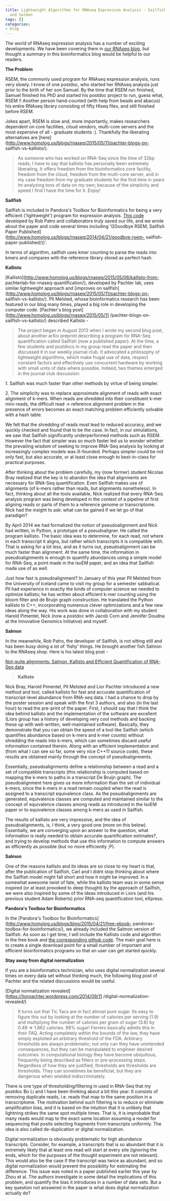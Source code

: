 ```yaml
---
title: Lightweight Algorithms for RNAseq Expression Analysis - Sailfish, Kallisto
  and Salmon
tags: []
categories:
- blog
---
```

The world of RNAseq expression analysis has a number of exciting developments.
We have been covering them in [our RNAseq
blog](http://www.homolog.us/blogs/rnaseq/), but thought a summary in this
bioinformatics blog would be helpful to our readers.
<!--more-->

**The Problem**

RSEM, the commonly used program for RNAseq expression analysis, runs very
slowly. I know of one postdoc, who started her RNAseq analysis just prior to
the birth of her son Samuel. By the time that RSEM run finished, Samuel
finished his PhD and started his postdoc project to run, guess what, RSEM !!
Another person hand-counted (with help from beads and abacus) his entire
RNAseq library consisting of fifty HIseq files, and still finished before
RSEM.

Jokes apart, RSEM is slow and, more importantly, makes researchers dependent
on core facilities, cloud vendors, multi-core servers and the most expensive
of all - graduate students :). Thankfully the liberating alternatives are
[here](http://www.homolog.us/blogs/rnaseq/2015/05/11/pachter-blogs-on-
sailfish-vs-kallisto/).

> As someone who has worked on RNA-Seq since the time of 32bp reads, I have to
say that kallisto has personally been extremely liberating. It offers freedom
from the bioinformatics core facility, freedom from the cloud, freedom from
the multi-core server, and in my case freedom from my graduate students for
the first time in years Im analyzing tons of data on my own; because of the
simplicity and speed I find I have the time for it. Enjoy!

**Sailfish**

Sailfish is included in Pandora's Toolbox for Bioinformatics for being a very
efficient ('lightweight') program for expression analysis. [This
code](http://arxiv.org/abs/1308.3700) developed by Rob Patro and collaborators
truly saved our life, and we wrote about the paper and code several times
including '([Goodbye RSEM, Sailfish Paper
Published](http://www.homolog.us/blogs/rnaseq/2014/04/21/goodbye-rsem-
sailfish-paper-published/))'.

In terms of algorithm, sailfish uses kmer counting to parse the reads into
kmers and compares with the reference library stored as perfect hash.

**Kallisto**

[Kallisto](http://www.homolog.us/blogs/rnaseq/2015/05/06/kallisto-from-
pachterlab-for-rnaseq-quantification/), developed by Pachter lab, uses similar
lightweight approach and [improves on
sailfish](http://www.homolog.us/blogs/rnaseq/2015/05/11/pachter-blogs-on-
sailfish-vs-kallisto/). Pll Melsted, whose bioinformatics research has been
featured in our blog many times, played a big role in developing the computer
code. [Pachter's blog post](http://www.homolog.us/blogs/rnaseq/2015/05/11
/pachter-blogs-on-sailfish-vs-kallisto/) described Kallisto -

> The project began in August 2013 when I wrote my second blog post, about
another arXiv preprint describing a program for RNA-Seq quantification called
Sailfish (now a published paper). At the time, a few students and postdocs in
my group read the paper and then discussed it in our weekly journal club. It
advocated a philosophy of lightweight algorithms, which make frugal use of
data, respect constant factors and effectively use concurrent hardware by
working with small units of data where possible. Indeed, two themes emerged in
the journal club discussion:

1\. Sailfish was much faster than other methods by virtue of being simpler.

2\. The simplicity was to replace approximate alignment of reads with exact
alignment of k-mers. When reads are shredded into their constituent k-mer
mini-reads, the difficult read -> reference alignment problem in the presence
of errors becomes an exact matching problem efficiently solvable with a hash
table.

We felt that the shredding of reads must lead to reduced accuracy, and we
quickly checked and found that to be the case. In fact, in our simulations, we
saw that Sailfish significantly underperformed methods such as RSEM. However
the fact that simpler was so much faster led us to wonder whether the
prevailing wisdom of seeking to improve RNA-Seq analysis by looking at
increasingly complex models was ill-founded. Perhaps simpler could be not only
fast, but also accurate, or at least close enough to best-in-class for
practical purposes.

After thinking about the problem carefully, my (now former) student Nicolas
Bray realized that the key is to abandon the idea that alignments are
necessary for RNA-Seq quantification. Even Sailfish makes use of alignments
(of k-mers rather than reads, but alignments nonetheless). In fact, thinking
about all the tools available, Nick realized that every RNA-Seq analysis
program was being developed in the context of a pipeline of first aligning
reads or parts of them to a reference genome or transcriptome. Nick had the
insight to ask: what can be gained if we let go of that paradigm?

By April 2014 we had formalized the notion of pseudoalignment and Nick had
written, in Python, a prototype of a pseudoaligner. He called the program
kallisto. The basic idea was to determine, for each read, not where in each
transcript it aligns, but rather which transcripts it is compatible with. That
is asking for a lot less, and as it turns out, pseudoalignment can be much
faster than alignment. At the same time, the information in pseudoalignments
is enough to quantify abundances using a simple model for RNA-Seq, a point
made in the isoEM paper, and an idea that Sailfish made use of as well.

Just how fast is pseudoalignment? In January of this year Pll Melsted from the
University of Iceland came to visit my group for a semester sabbatical. Pll
had experience in exactly the kinds of computer science we needed to optimize
kallisto; he has written about efficient k-mer counting using the bloom filter
and de Bruijn graph construction. He translated the Python kallisto to C++,
incorporating numerous clever optimizations and a few new ideas along the way.
His work was done in collaboration with my student Harold Pimentel, Nick (now
a postdoc with Jacob Corn and Jennifer Doudna at the Innovative Genomics
Initiative) and myself.

**Salmon**

In the meanwhile, Rob Patro, the developer of Sailfish, is not sitting still
and has been busy doing a lot of 'fishy' things. He brought another fish
Salmon to the RNAseq shop. Here is his latest blog post -

[Not-quite alignments: Salmon, Kallisto and Efficient Quantification of RNA-
Seq data](http://robpatro.com/blog/?p=248)

> **Kallisto**

Nick Bray, Harold Pimentel, Pll Melsted and Lior Pachter introduced a new
method and tool, called kallisto for fast and accurate quantification of
transcript-level abundance from RNA-seq data. I had a chance to drop by the
poster session and speak with the first 3 authors, and also (in the last hour)
to read the pre-print of the paper. First, I should say that I think the idea
behind kallisto and the implementation of the software are excellent (Liors
group has a history of developing very cool methods and backing these up with
well-written, well-maintained software). Basically, they demonstrate that you
can obtain the speed of a tool like Sailfish (which quantifies abundance based
on k-mers and k-mer counts) without shredding the reads into k-mers, which can
sometimes discard useful information contained therein. Along with an
efficient implementation and (from what I can see so far, some very nice C++11
source code), these results are obtained mainly through the concept of
pseudoalignments.

Essentially, pseudoalignments define a relationship between a read and a set
of compatible transcripts (this relationship is computed based on mapping the
k-mers to paths in a transcript De Bruijn graph). The pseudoalignment here
gives us more information than the set of individual k-mers, since the k-mers
in a read remain coupled when the read is assigned to a transcript equivalence
class. As the pseudoalignments are generated, equivalence classes are computed
and maintained similar to the concept of equivalence classes among reads as
introduced in the IsoEM paper or to equivalence classes among k-mers as used
in Sailfish.

The results of kallisto are very impressive, and the idea of pseudoalignments,
is, I think, a very good one (more on this below). Essentially, we are
converging upon an answer to the question, what information is really needed
to obtain accurate quantification estimates?, and trying to develop methods
that use this information to compute answers as efficiently as possible (but
no more efficiently ;P).

**Salmon**

One of the reasons kallisto and its ideas are so close to my heart is that,
after the publication of Sailfish, Carl and I didnt stop thinking about where
the Sailfish model might fall short and how it might be improved. In a
somewhat awesome twist of fate, while the kallisto team was in some sense
inspired (or at least provoked to deep thought) by the approach of Sailfish,
we were also inspired by some of the ideas introduced in Liors (and his
previous student Adam Roberts) prior RNA-seq quantification tool, eXpress.

**Pandora's Toolbox for Bioinformatics**

In the [Pandora's Toolbox for
Bioinformatics](http://www.homolog.us/blogs/blog/2015/04/21/free-ebook-
pandoras-toolbox-for-bioinformatics/), we already included the Salmon version
of Sailfish. As soon as I get time, I will include the Kallisto code and
algorithm in the free book and [the corresponding github
code](https://github.com/homologus/Pandoras-Toolbox-for-Bioinformatics). The
main goal here is to create a single download point for a small number of
important and efficient bioinformatics programs so that an user can get
started quickly.

**Stay away from digital normalization**

If you are a bioinformatics technician, who uses digital normalization several
times on every data set without thinking much, the following blog post of
Pachter and the related discussions would be useful.

[Digital normalization revealed](https://liorpachter.wordpress.com/2014/09/11
/digital-normalization-revealed/)

> It turns out that Tic Tacs are in fact almost pure sugar. Its easy to figure
this out by looking at the number of calories per serving (1.9) and
multiplying the number of calories per gram of sugar (3.8) by 0.49 => 1.862
calories. 98% sugar! Ferrero basically admits this in their FAQ. Acting
completely within the bounds of the law, they have simply exploited an
arbitrary threshold of the FDA. Arbitrary thresholds are always problematic;
not only can they have unintended consequences, but they can be manipulated to
engineer desired outcomes. In computational biology they have become
ubiquitous, frequently being described as filters or pre-processing steps.
Regardless of how they are justified, thresholds are thresholds are
thresholds. They can sometimes be beneficial, but they are dangerous when
wielded indiscriminately.

There is one type of thresholding/filtering in used in RNA-Seq that my postdoc
Bo Li and I have been thinking about a bit this year. It consists of removing
duplicate reads, i.e. reads that map to the same position in a transcriptome.
The motivation behind such filtering is to reduce or eliminate amplification
bias, and it is based on the intuition that it is unlikely that lightning
strikes the same spot multiple times. That is, it is improbable that many
reads would map to the exact same location assuming a model for sequencing
that posits selecting fragments from transcripts uniformly. The idea is also
called de-duplication or digital normalization.

Digital normalization is obviously problematic for high abundance transcripts.
Consider, for example, a transcripts that is so abundant that it is extremely
likely that at least one read will start at every site (ignoring the ends,
which for the purposes of the thought experiment are not relevant). This would
also be the case if the transcript was twice as abundant, and so digital
normalization would prevent the possibility for estimating the difference.
This issue was noted in a paper published earlier this year by Zhou et al. The
authors investigate in some detail the implications of this problem, and
quantify the bias it introduces in a number of data sets. But a key question
not answered in the paper is what does digital normalization actually do?


